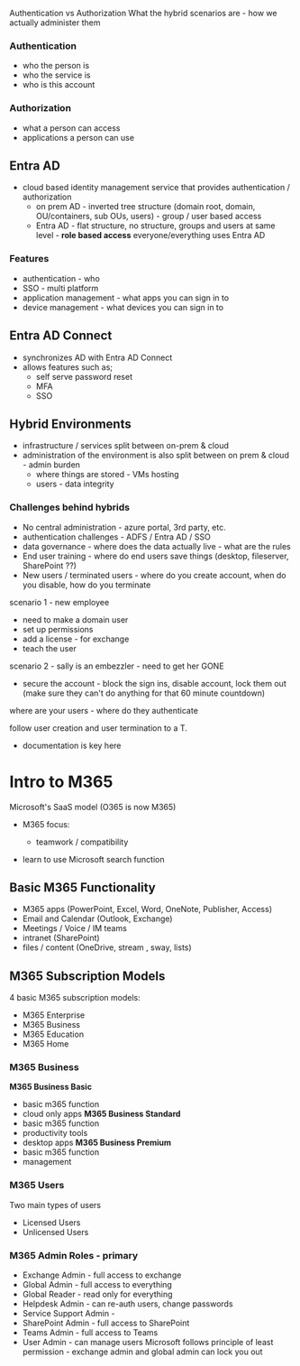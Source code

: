 Authentication vs Authorization
What the hybrid scenarios are - how we actually administer them

### **Authentication**
- who the person is
- who the service is
- who is this account 
### **Authorization**
- what a person can access
- applications a person can use
## **Entra AD**
- cloud based identity management service that provides authentication / authorization
	- on prem AD - inverted tree structure (domain root, domain, OU/containers, sub OUs, users) - group / user based access
	- Entra AD - flat structure, no structure, groups and users at same level - **role based access**
everyone/everything uses Entra AD

### Features
- authentication - who 
- SSO - multi platform
- application management - what apps you can sign in to
- device management - what devices you can sign in to

## Entra AD Connect
- synchronizes AD with Entra AD Connect
- allows features such as;
	- self serve password reset
	- MFA
	- SSO

## Hybrid Environments
- infrastructure / services split between on-prem & cloud
- administration of the environment is also split between on prem & cloud - admin burden
	- where things are stored - VMs hosting
	- users - data integrity
### Challenges behind hybrids
- No central administration - azure portal, 3rd party, etc.
- authentication challenges - ADFS / Entra AD / SSO
- data governance - where does the data actually live - what are the rules
- End user training - where do end users save things (desktop, fileserver, SharePoint ??)
- New users / terminated users - where do you create account, when do you disable, how do you terminate

scenario 1 - new employee
- need to make a domain user
- set up permissions
- add a license - for exchange
- teach the user

scenario 2 - sally is an embezzler - need to get her GONE
- secure the account - block the sign ins, disable account, lock them out (make sure they can't do anything for that 60 minute countdown)

where are your users - where do they authenticate

follow user creation and user termination to a T.
- documentation is key here

# Intro to M365
Microsoft's SaaS model (O365 is now M365)
- M365 focus:
	- teamwork / compatibility

- learn to use Microsoft search function

## Basic M365 Functionality
- M365 apps (PowerPoint, Excel, Word, OneNote, Publisher, Access)
- Email and Calendar (Outlook, Exchange)
- Meetings / Voice / IM teams
- intranet (SharePoint)
- files / content (OneDrive, stream , sway, lists)
## M365 Subscription Models
4 basic M365 subscription models:
- M365 Enterprise
- M365 Business
- M365 Education
- M365 Home
### M365 Business
**M365 Business Basic**
- basic m365 function
- cloud only apps
**M365 Business Standard**
- basic m365 function
- productivity tools
- desktop apps
**M365 Business Premium**
- basic m365 function
- management
### M365 Users
Two main types of users
- Licensed Users
- Unlicensed Users
### M365 Admin Roles - primary
- Exchange Admin - full access to exchange
- Global Admin - full access to everything
- Global Reader - read only for everything
- Helpdesk Admin - can re-auth users, change passwords
- Service Support Admin - 
- SharePoint Admin - full access to SharePoint
- Teams Admin - full access to Teams
- User Admin - can manage users
Microsoft follows principle of least permission - exchange admin and global admin can lock you out